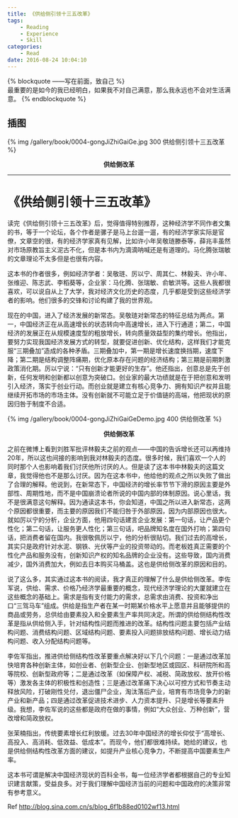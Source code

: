 ```yaml
---
title: 《供给侧引领十三五改革》
tags:
	- Reading
	- Experience
	- Skill
categories:
	- Read
date: 2016-08-24 10:04:10
---
```


{% blockquote ——写在前面，致自己 %}  
最重要的是如今的我已经明白，如果我不对自己满意，那么我永远也不会对生活满意。
{% endblockquote %} 

<!-- more -->

## 插图
{% img /gallery/book/0004-gongJiZhiGaiGe.jpg 300 供给侧引领十三五改革 %}
<p align="center"><b>供给侧改革</b></p>

-----

# 《供给侧引领十三五改革》

读完《供给侧引领十三五改革》后，觉得值得特别推荐，这种经济学不同作者文集的书，等于一个论坛，各个作者是骡子是马上台遛一遛，有的经济学家实际是官僚，文章空的很，有的经济学家真有见解，比如许小年吴敬琏滕泰等，薛兆丰虽然对市场原教旨主义泥古不化，但是本书内为滴滴呐喊还是有道理的。马化腾张瑞敏的文章理论不太多但是也很有内容。

这本书的作者很多，例如经济学者：吴敬琏、厉以宁、周其仁、林毅夫、许小年、张维迎、陈志武、李稻葵等，企业家：马化腾、张瑞敏、俞敏洪等。这些人我都很喜欢，可以说自从上了大学，我对经济文化历史的态度，几乎都是受到这些经济学者的影响。他们很多的交锋和讨论构建了我的世界观。

现在的中国，进入了经济发展的新常态。吴敬琏对新常态的特征总结为两点。第一，中国经济正在从高速增长的状态转向中高速增长，进入下行通道；第二，中国经济的发展正在从规模速度型的粗放增长，转向质量效益型的集约增长。他指出，要努力实现我国经济发展方式的转型，就要促进创新、优化结构，这样我们才能克服“三期叠加”造成的各种矛盾。三期叠加中，第一期是增长速度换挡期，速度下降；第二期是结构调整阵痛期，优化原本存在问题的经济结构；第三期是前期刺激政策消化期。厉以宁说：“只有创新才能更好的生存”。他还指出，创意总是先于创新，任何发明和创新都以创意为突破口。创业家的最大功绩就是在于把创意和发明引入经济，落实于创业行动。而创业就是建立有核心竞争力、拥有知识产权并且能继续开拓市场的市场主体。没有创新就不可能立足于价值链的高端，他把现状的原因归咎于制度不合适。

{% img /gallery/book/0004-gongJiZhiGaiGeDemo.jpg 400 供给侧改革 %}
<p align="center"><b>供给侧改革</b></p>

之前在微博上看到刘胜军批评林毅夫之前的观点——中国的告诉增长还可以再维持20年，所以这也间接的影响到我对林毅夫的态度。很多时候，我们喜欢一个人的同时那个人也影响着我们讨厌他所讨厌的人。但是读了这本书中林毅夫的这篇文章，我觉得他也不是那么讨厌。因为在这本书中，他给他的观点之所以失败了做出了合理的解释。他说到，在新常态下，中国经济的增长率节节下滑的原因主要是外部性、周期性地，而不是中国崩溃论者所说的中国内部的体制原因。说心里话，我不是很满意这句解释。因为通读这本书，你会知道，中国之所以进入新常态，这两个原因都很重要，而主要的原因我们不能归咎于外部原因，因为内部原因也很大。就如厉以宁的分析，企业方面，他用四句话建言企业发展：第一句话，让产品更个性化；第二句话，让服务更人性化；第三句话，吧品牌知名度在国外打响；第四句话，把消费者留在国内。我很敬佩厉以宁，他的分析很贴切。我们过去的高增长，其实只是政府针对水泥、钢铁、光伏等产业的投资带动的。而老板姓真正需要的个性化产品和服务没有，创新知识产权的知名品牌的企业没有。这些导致，国内消费减少，国外消费加大，例如去日本购买马桶盖。这也是供给侧改革的原因和目的。

说了这么多，其实通过这本书的阅读，我才真正的理解了什么是供给侧改革。李佐军说，供给、需求、价格乃经济学最重要的概念，现代经济学理论的大厦就建立在这些概念的基础上。需求是指有支付能力的需求，总需求由消费、投资和净出口“三驾马车”组成。供给是指生产者在某一时期某价格水平上愿意并且能够提供的商品或劳务，总供给由要素投入和全要素生产率共同决定。所谓的供给侧结构性改革是指从供给侧入手，针对结构性问题而推进的改革。结构性问题主要包括产业结构问题、消费结构问题、区域结构问题、要素投入问题排放结构问题、增长动力结构问题、收入分配结构问题等。

李佐军指出，推进供给侧结构性改革要重点解决好以下几个问题：一是通过改革加快培育各种创新主体，如创业者、创新型企业、创新型地区或园区、科研院所和高等院校、创新型政府等；二是通过改革（如保障产权、减税、简政放权、放开价格等）激发各主体的积极性和创造性；三是通过改革痛下决心以可控方式和节奏主动释放风险，打破刚性兑付，退出僵尸企业，淘汰落后产业，培育有市场竞争力的新产业和新产品；四是通过改革促进技术进步、人力资本提升、只是增长等要素升级。我想，李佐军说的这些都是政府在做的事情，例如“大众创业、万种创新”，营改增和简政放权。

张茉楠指出，传统要素增长红利放缓。过去30年中国经济的增长仰仗于“高增长、高投入、高消耗、低效益、低成本”。而现今，他们都很难持续。她给的建议，也是供给侧结构性改革方面的建议，如提升产业核心竞争力，不断提高中国要素生产率。

这本书可谓是解决中国经济现状的百科全书，每一位经济学者都根据自己的专业知识建言献策，受益良多。对于我们理解中国经济当前的问题和中国政府的决策非常有参考意义。

Ref http://blog.sina.com.cn/s/blog_6f1b88ed0102wf13.html
